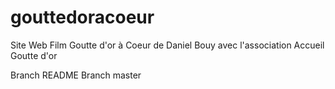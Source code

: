 # gouttedoracoeur

Site Web Film Goutte d'or à Coeur de Daniel Bouy avec l'association Accueil Goutte d'or

Branch README
Branch master
